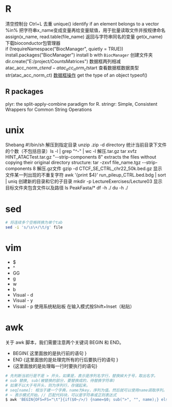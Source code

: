 # R
清空控制台 Ctrl+L
去重 unique()
identify if an element belongs to a vector %in%
把字符串x_name变成变量再给变量赋值，用于批量读取文件并按规律命名  assign(x_name, read.table(file_name)
返回与字符串同名的变量 get(x_name)
下载bioconductor包管理器  
if (!requireNamespace("BiocManager", quietly = TRUE)) install.packages("BiocManager")
install b with `BiocManager`
创建文件夹 dir.create("E:/project/CountsMatrices")
数据框两列相减 atac_acc_norm_ct$end-atac_acc_norm_ct$start
查看数据框数据类型 str(atac_acc_norm_ct)
[数据框操作](https://www.cnblogs.com/studyzy/p/R_DataFrame_Operation.html)
get the type of an object  typeof() 
## R packages
plyr: the split-apply-combine paradigm for R.
stringr: Simple, Consistent Wrappers for Common String Operations
# unix
Shebang #!/bin/sh
解压到指定目录 unzip .zip -d directory
统计当前目录下文件的个数（不包括目录）ls -l | grep "^-" | wc -l
解压.tar.gz tar xvfz HINT_ATACTest.tar.gz
"--strip-components 8" extracts the files without copying their original directory structure: tar -zxvf file_name.tgz --strip-components 8
解压.gz文件 gzip -d CTCF_SE_CTRL_chr22_50k.bed.gz
显示文件某一列出现的不重复字符 awk '{print $4}' run_pileup_CTRL.bed.bdg | sort | uniq
创建新的目录和它的子目录 mkdir -p LectureExercises/Lecture03
显示目标文件夹包含文件以及路径 ls PeakFasta/*
df -h ./ 
du -h ./
# sed
```bash
# 将连续多个空格转换为单个tab
sed -i 's/\s\+/\t/g' file
```
# vim
-   $
-   ^
-   GG
-   g
-   w
-   b
-   Visual - d
-   Visual - y
-   Visual - p
使用系统粘贴板 在输入模式按Shift+Inset（粘贴）
# awk
关于 awk 脚本，我们需要注意两个关键词 BEGIN 和 END。
-   BEGIN{ 这里面放的是执行前的语句 }
-   END {这里面放的是处理完所有的行后要执行的语句 }
-   {这里面放的是处理每一行时要执行的语句}
```bash
# 先判断当前行是不是 > 开头，如果是，表示是序列名字行，替换掉大于号，取出名字。
# sub 替换, sub(被替换的部分，要替换成的，待替换字符串)
# 如果不以大于号开头，则为序列行，存储起来。
# seq[name]: 相当于建一个字典，name为key，序列为值。然后就可以使用name调取序列。
# ~ 表示模式开始。// 匹配代码块，可以是字符串或正则表达式
$ awk 'BEGIN{OFS=FS="\t"}{if($0~/>/) {name=$0; sub(">", "", name);} else seq[name]=$0;}END{print ">SOX2"; print seq["SOX2"]}' test.fasta
```
<!--stackedit_data:
eyJoaXN0b3J5IjpbNzA2MzQ1NjkzLC0zODM5OTkwNjYsMTU2Mz
k2NTYwLC0xNjMxMDA4NDA0LDEyMzIzNjExODMsOTQyNjM4MDc2
LC05NDE2ODkzNTYsLTM1Mzc2OTcxOCwtMTQwNDA2Nzg3NCwyMD
YyMzQ5ODQsMjAzNTI0NjAwNywtMzUwNzk5Nzc5LC0xNTgwNTUx
NDY5LC0xODM0MzQ2NDc2LDE1NDY4MDE5ODgsMjQ0OTY5NjM5LD
g5MDcyMTM0MCwxMDI0MDEzMjc3LDIxMTE0MjY3NzcsLTYwNTQ1
ODQ0NV19
-->